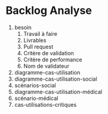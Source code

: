 # Backlog Analyse 

1. besoin
   1. Travail à faire 
   2. Livrables
   3. Pull request
   4. Critère de validation
   5. Critère de performance 
   6. Nom de validateur
2. diagramme-cas-utilisation
3. diagramme-cas-utilisation-social
4. scénarios-social
5. diagramme-cas-utilisation-médical
6. scénario-médical
7. cas-utilisations-critiques 